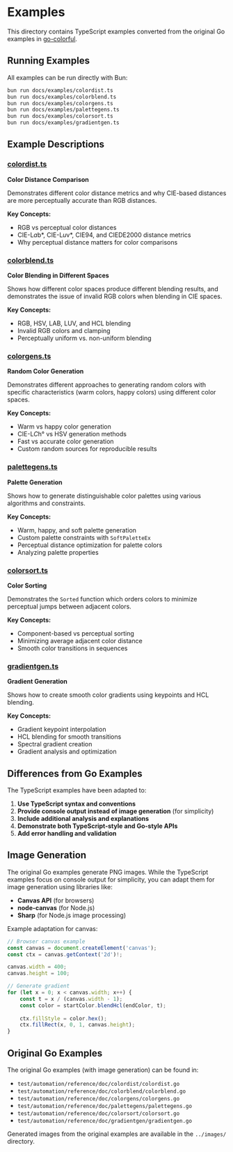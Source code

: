 # Examples

This directory contains TypeScript examples converted from the original Go examples in [go-colorful](https://github.com/lucasb-eyer/go-colorful).

## Running Examples

All examples can be run directly with Bun:

```bash
bun run docs/examples/colordist.ts
bun run docs/examples/colorblend.ts
bun run docs/examples/colorgens.ts
bun run docs/examples/palettegens.ts
bun run docs/examples/colorsort.ts
bun run docs/examples/gradientgen.ts
```

## Example Descriptions

### [colordist.ts](colordist.ts)
**Color Distance Comparison**

Demonstrates different color distance metrics and why CIE-based distances are more perceptually accurate than RGB distances.

**Key Concepts:**
- RGB vs perceptual color distances
- CIE-L*a*b*, CIE-L*u*v*, CIE94, and CIEDE2000 distance metrics
- Why perceptual distance matters for color comparisons

### [colorblend.ts](colorblend.ts)
**Color Blending in Different Spaces**

Shows how different color spaces produce different blending results, and demonstrates the issue of invalid RGB colors when blending in CIE spaces.

**Key Concepts:**
- RGB, HSV, LAB, LUV, and HCL blending
- Invalid RGB colors and clamping
- Perceptually uniform vs. non-uniform blending

### [colorgens.ts](colorgens.ts)
**Random Color Generation**

Demonstrates different approaches to generating random colors with specific characteristics (warm colors, happy colors) using different color spaces.

**Key Concepts:**
- Warm vs happy color generation
- CIE-L*C*h° vs HSV generation methods
- Fast vs accurate color generation
- Custom random sources for reproducible results

### [palettegens.ts](palettegens.ts)
**Palette Generation**

Shows how to generate distinguishable color palettes using various algorithms and constraints.

**Key Concepts:**
- Warm, happy, and soft palette generation
- Custom palette constraints with `SoftPaletteEx`
- Perceptual distance optimization for palette colors
- Analyzing palette properties

### [colorsort.ts](colorsort.ts)
**Color Sorting**

Demonstrates the `Sorted` function which orders colors to minimize perceptual jumps between adjacent colors.

**Key Concepts:**
- Component-based vs perceptual sorting
- Minimizing average adjacent color distance
- Smooth color transitions in sequences

### [gradientgen.ts](gradientgen.ts)
**Gradient Generation**

Shows how to create smooth color gradients using keypoints and HCL blending.

**Key Concepts:**
- Gradient keypoint interpolation
- HCL blending for smooth transitions
- Spectral gradient creation
- Gradient analysis and optimization

## Differences from Go Examples

The TypeScript examples have been adapted to:

1. **Use TypeScript syntax and conventions**
2. **Provide console output instead of image generation** (for simplicity)
3. **Include additional analysis and explanations**
4. **Demonstrate both TypeScript-style and Go-style APIs**
5. **Add error handling and validation**

## Image Generation

The original Go examples generate PNG images. While the TypeScript examples focus on console output for simplicity, you can adapt them for image generation using libraries like:

- **Canvas API** (for browsers)
- **node-canvas** (for Node.js)
- **Sharp** (for Node.js image processing)

Example adaptation for canvas:

```typescript
// Browser canvas example
const canvas = document.createElement('canvas');
const ctx = canvas.getContext('2d')!;

canvas.width = 400;
canvas.height = 100;

// Generate gradient
for (let x = 0; x < canvas.width; x++) {
    const t = x / (canvas.width - 1);
    const color = startColor.blendHcl(endColor, t);
    
    ctx.fillStyle = color.hex();
    ctx.fillRect(x, 0, 1, canvas.height);
}
```

## Original Go Examples

The original Go examples (with image generation) can be found in:
- `test/automation/reference/doc/colordist/colordist.go`
- `test/automation/reference/doc/colorblend/colorblend.go`
- `test/automation/reference/doc/colorgens/colorgens.go`
- `test/automation/reference/doc/palettegens/palettegens.go`
- `test/automation/reference/doc/colorsort/colorsort.go`
- `test/automation/reference/doc/gradientgen/gradientgen.go`

Generated images from the original examples are available in the `../images/` directory.